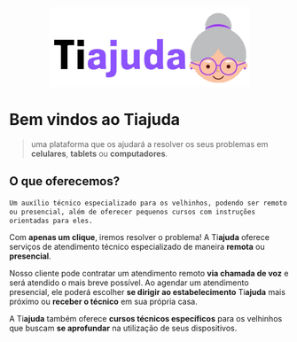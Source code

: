 <p align="center">
  <img src="./public/logo_light.png">
</p>

# Bem vindos ao Ti**ajuda**

> uma plataforma que os ajudará a resolver os seus problemas em **celulares**, **tablets** ou **computadores**.

## O que oferecemos?

```
Um auxílio técnico especializado para os velhinhos, podendo ser remoto ou presencial, além de oferecer pequenos cursos com instruções orientadas para eles.
```

Com **apenas um clique**, iremos resolver o problema! A Ti**ajuda** oferece serviços de atendimento técnico especializado de maneira **remota** ou **presencial**.

Nosso cliente pode contratar um atendimento remoto **via chamada de voz** e será atendido o mais breve possível. Ao agendar um atendimento presencial, ele poderá escolher **se dirigir ao estabelecimento** Ti**ajuda** mais próximo ou **receber o técnico** em sua própria casa.

A Ti**ajuda** também oferece **cursos técnicos específicos** para os velhinhos que buscam **se aprofundar** na utilização de seus dispositivos.
